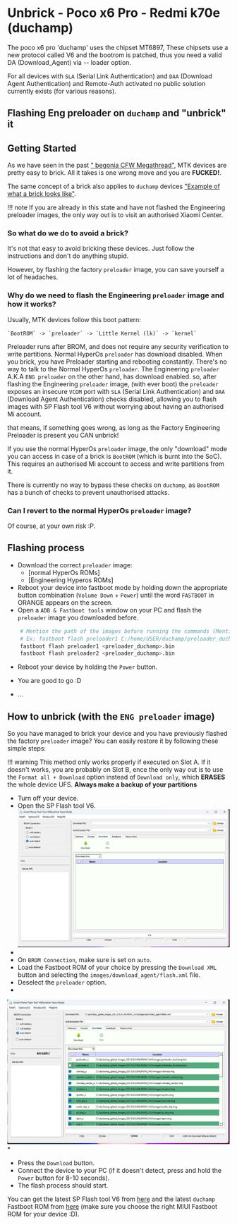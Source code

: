 # Unbrick - Poco x6 Pro - Redmi k70e (duchamp)

The poco x6 pro 'duchamp' uses the chipset MT6897, These chipsets use a new protocol called V6 and the bootrom is patched, thus you need a valid DA (Download_Agent) via -- loader option.

For all devices with  `SLA` (Serial Link Authentication) and `DAA` (Download Agent Authentication) and Remote-Auth activated no public solution currently exists (for various reasons).

## Flashing Eng preloader on `duchamp` and "unbrick" it

## Getting Started

As we have seen in the past [" begonia CFW Megathread"](https://xdaforums.com/t/guide-info-psa-redmi-note-8-pro-megathread-cfw.4056527/), MTK devices are pretty easy to brick. All it takes is one wrong move and you are **FUCKED!**.

The same concept of a brick also applies to `duchamp` devices ["Example of what a brick looks like"](https://imgur.com/a/zMw2udb).

!!! note
    If you are already in this state and have not flashed the Engineering preloader images, the only way out is to visit an authorised Xiaomi Center.

### So what do we do to avoid a brick?

It's not that easy to avoid bricking these devices. Just follow the instructions and don't do anything stupid.

However, by flashing the factory `preloader` image, you can save yourself a lot of headaches.

### Why do we need to flash the Engineering `preloader` image and how it works?

Usually, MTK devices follow this boot pattern:

    `BootROM` -> `preloader` -> `Little Kernel (lk)` -> `kernel`

Preloader runs after BROM, and does not require any security verification to write partitions. Normal HyperOs `preloader` has download disabled. When you brick, you have Preloader starting and rebooting constantly. There's no way to talk to the Normal HyperOs `preloader`. The Engineering `preloader` A.K.A  `ENG preloader` on the other hand, has download enabled. so, after flashing the Engineering `preloader` image, (with ever boot) the `preloader` exposes an insecure `VCOM` port with `SLA` (Serial Link Authentication) and `DAA` (Download Agent Authentication) checks disabled, allowing you to flash images with SP Flash tool V6 without worrying about having an authorised Mi account.

that means, if something goes wrong, as long as the Factory Engineering Preloader is present you CAN unbrick!

If you use the normal HyperOs `preloader` image, the only "download" mode you can access in case of a brick is `BootROM` (which is burnt into the SoC). This requires an authorised Mi account to access and write partitions from it.

There is currently no way to bypass these checks on `duchamp`, as `BootROM` has a bunch of checks to prevent unauthorised attacks.

### Can I revert to the normal HyperOs `preloader` image?

Of course, at your own risk :P.

## Flashing process

* Download the correct `preloader` image:
    * [normal HyperOs ROMs]
    * [Engineering Hyperos ROMs]
* Reboot your device into fastboot mode by holding down the appropriate button combination (`Volume Down` + `Power`) until the word `FASTBOOT` in ORANGE appears on the screen.
* Open a `ADB & Fastboot tools` window on your PC and flash the `preloader` image you downloaded before.

``` bash
    # Mention the path of the images before running the commands (Mention the path of the images before running the command)
    # Ex: fastboot flash preloader1 C:/home/USER/duchamp/preloader_duchamp.bin
    fastboot flash preloader1 <preloader_duchamp>.bin
    fastboot flash preloader2 <preloader_duchamp>.bin
```

* Reboot your device by holding the `Power` button.
* You are good to go :D

* ...

## How to unbrick (with the `ENG preloader` image)

So you have managed to brick your device and you have previously flashed the factory `preloader` image? You can easily restore it by following  these simple steps:

!!! warning
    This method only works properly if executed on Slot A.
    If it doesn't works, you are probably on Slot B, ence the only way out is to use the `Format all + Download` option instead of `Download only`, which **ERASES** the whole device UFS.
    **Always make a backup of your partitions**

* Turn off your device.
* Open the SP Flash tool V6.
  ![1](https://github.com/TheFormidable/Unbrick/blob/e6b13b04c2d908221029d0bf230d6faba08cfd53/docs/images/1.png)
* 
* On `BROM Connection`, make sure is set on `auto`.
* Load the Fastboot ROM of your choice by pressing the `Download XML` button and selecting the `images/download_agent/flash.xml` file.
* Deselect the `preloader` option.
* 
![Poco x6 pro](https://github.com/TheFormidable/Unbrick/blob/e6b13b04c2d908221029d0bf230d6faba08cfd53/docs/images/2.png)
* 
* Press the `Download` button.
* Connect the device to your PC (if it doesn't detect, press and hold the `Power` button for 8-10 seconds).
* The flash process should start.

You can get the latest SP Flash tool V6 from [here](https://spflashtools.com/windows/sp-flash-tool-v6-2316) and the latest `duchamp` Fastboot ROM from [here](https://mifirm.net/model/duchamp.ttt) (make sure you choose the right MIUI Fastboot ROM for your device :D).
